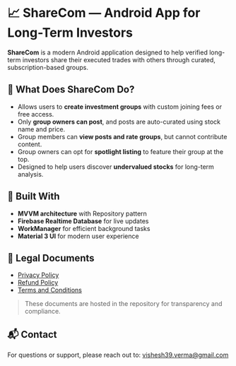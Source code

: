 # 📈 ShareCom — Android App for Long-Term Investors

**ShareCom** is a modern Android application designed to help verified long-term investors share their executed trades with others through curated, subscription-based groups.

## 🚀 What Does ShareCom Do?

- Allows users to **create investment groups** with custom joining fees or free access.
- Only **group owners can post**, and posts are auto-curated using stock name and price.
- Group members can **view posts and rate groups**, but cannot contribute content.
- Group owners can opt for **spotlight listing** to feature their group at the top.
- Designed to help users discover **undervalued stocks** for long-term analysis.

## 🧠 Built With

- **MVVM architecture** with Repository pattern
- **Firebase Realtime Database** for live updates
- **WorkManager** for efficient background tasks
- **Material 3 UI** for modern user experience

## 📄 Legal Documents

- [Privacy Policy](privacy.html)
- [Refund Policy](refund.html)
- [Terms and Conditions](terms.html)

> These documents are hosted in the repository for transparency and compliance.

## 📬 Contact

For questions or support, please reach out to: vishesh39.verma@gmail.com
